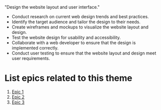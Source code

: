 "Design the website layout and user interface."

* Conduct research on current web design trends and best practices.
* Identify the target audience and tailor the design to their needs.
* Create wireframes and mockups to visualize the website layout and design.
* Test the website design for usability and accessibility.
* Collaborate with a web developer to ensure that the design is implemented correctly.
* Conduct user testing to ensure that the website layout and design meet user requirements.


# List epics related to this theme
1. [Epic 1](epics/analytics.md)
2. [Epic 2](epics/develop.md)
3. [Epic 3](epics/privacy.md)